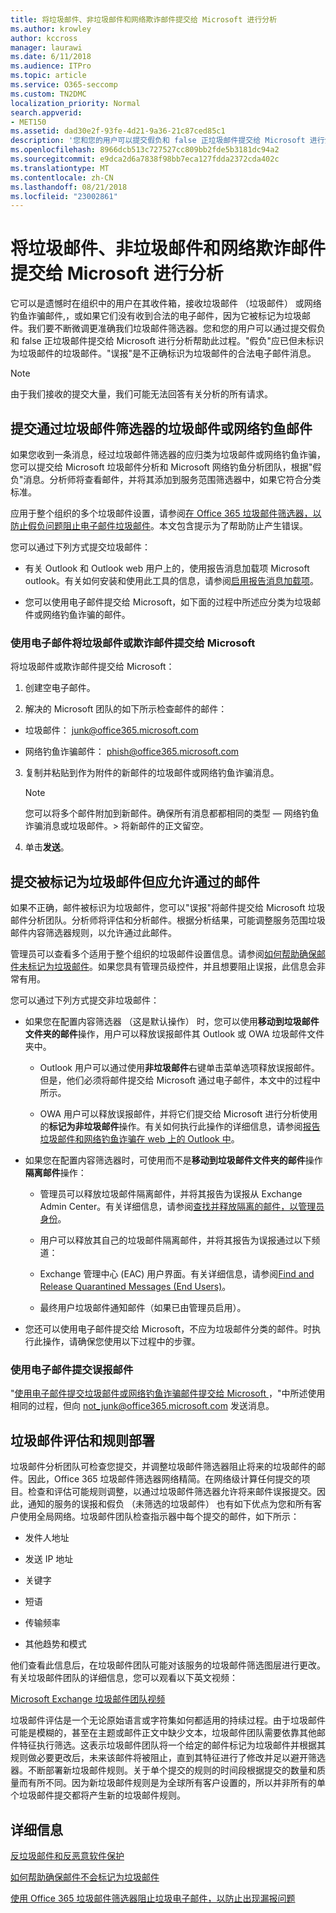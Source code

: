 ```yaml
---
title: 将垃圾邮件、非垃圾邮件和网络欺诈邮件提交给 Microsoft 进行分析
ms.author: krowley
author: kccross
manager: laurawi
ms.date: 6/11/2018
ms.audience: ITPro
ms.topic: article
ms.service: O365-seccomp
ms.custom: TN2DMC
localization_priority: Normal
search.appverid:
- MET150
ms.assetid: dad30e2f-93fe-4d21-9a36-21c87ced85c1
description: '您和您的用户可以提交假负和 false 正垃圾邮件提交给 Microsoft 进行分析。 '
ms.openlocfilehash: 8966dcb513c727527cc809bb2fde5b3181dc94a2
ms.sourcegitcommit: e9dca2d6a7838f98bb7eca127fdda2372cda402c
ms.translationtype: MT
ms.contentlocale: zh-CN
ms.lasthandoff: 08/21/2018
ms.locfileid: "23002861"
---
```

# <a name="submit-spam-non-spam-and-phishing-scam-messages-to-microsoft-for-analysis"></a>将垃圾邮件、非垃圾邮件和网络欺诈邮件提交给 Microsoft 进行分析

它可以是遗憾时在组织中的用户在其收件箱，接收垃圾邮件 （垃圾邮件） 或网络钓鱼诈骗邮件,，或如果它们没有收到合法的电子邮件，因为它被标记为垃圾邮件。我们要不断微调更准确我们垃圾邮件筛选器。您和您的用户可以通过提交假负和 false 正垃圾邮件提交给 Microsoft 进行分析帮助此过程。"假负"应已但未标识为垃圾邮件的垃圾邮件。"误报"是不正确标识为垃圾邮件的合法电子邮件消息。 
  
> [!NOTE]
> 由于我们接收的提交大量，我们可能无法回答有关分析的所有请求。 
  
## <a name="submit-junk-or-phishing-messages-that-passed-through-the-spam-filters"></a>提交通过垃圾邮件筛选器的垃圾邮件或网络钓鱼邮件
<a name="sectionSection0"> </a>

如果您收到一条消息，经过垃圾邮件筛选器的应归类为垃圾邮件或网络钓鱼诈骗，您可以提交给 Microsoft 垃圾邮件分析和 Microsoft 网络钓鱼分析团队，根据"假负"消息。分析师将查看邮件，并将其添加到服务范围筛选器中，如果它符合分类标准。 
  
应用于整个组织的多个垃圾邮件设置，请参阅[在 Office 365 垃圾邮件筛选器，以防止假负问题阻止电子邮件垃圾邮件](https://go.microsoft.com/fwlink/p/?LinkId=534225)。本文包含提示为了帮助防止产生错误。
  
您可以通过下列方式提交垃圾邮件：
  
- 有关 Outlook 和 Outlook web 用户上的，使用报告消息加载项 Microsoft outlook。有关如何安装和使用此工具的信息，请参阅[启用报告消息加载项](https://support.office.com/article/4250c4bc-6102-420b-9e0a-a95064837676)。 
        
- 您可以使用电子邮件提交给 Microsoft，如下面的过程中所述应分类为垃圾邮件或网络钓鱼诈骗的邮件。
    
### <a name="use-email-to-submit-junk-spam-or-phishing-scam-messages-to-microsoft"></a>使用电子邮件将垃圾邮件或欺诈邮件提交给 Microsoft
<a name="Useemailtosubmitjunkspamorphishingscammessages"> </a>

将垃圾邮件或欺诈邮件提交给 Microsoft：
  
1. 创建空电子邮件。
    
2. 解决的 Microsoft 团队的如下所示检查邮件的邮件： 
    
  - 垃圾邮件： junk@office365.microsoft.com
    
  - 网络钓鱼诈骗邮件： phish@office365.microsoft.com
    
3. 复制并粘贴到作为附件的新邮件的垃圾邮件或网络钓鱼诈骗消息。 
    
    > [!NOTE]
    > 您可以将多个邮件附加到新邮件。确保所有消息都都相同的类型 — 网络钓鱼诈骗消息或垃圾邮件。> 将新邮件的正文留空。 
  
4. 单击**发送**。
    
## <a name="submit-messages-that-were-tagged-as-junk-but-should-have-been-allowed-through"></a>提交被标记为垃圾邮件但应允许通过的邮件
<a name="sectionSection1"> </a>

如果不正确，邮件被标识为垃圾邮件，您可以"误报"将邮件提交给 Microsoft 垃圾邮件分析团队。分析师将评估和分析邮件。根据分析结果，可能调整服务范围垃圾邮件内容筛选器规则，以允许通过此邮件。
  
管理员可以查看多个适用于整个组织的垃圾邮件设置信息。请参阅[如何帮助确保邮件未标记为垃圾邮件](https://go.microsoft.com/fwlink/p/?LinkId=534224)。如果您具有管理员级控件，并且想要阻止误报，此信息会非常有用。
  
您可以通过下列方式提交非垃圾邮件：
  
- 如果您在配置内容筛选器 （这是默认操作） 时，您可以使用**移动到垃圾邮件文件夹的邮件**操作，用户可以释放误报邮件其 Outlook 或 OWA 垃圾邮件文件夹中。 
    
  - Outlook 用户可以通过使用**非垃圾邮件**右键单击菜单选项释放误报邮件。但是，他们必须将邮件提交给 Microsoft 通过电子邮件，本文中的过程中所示。 
    
  - OWA 用户可以释放误报邮件，并将它们提交给 Microsoft 进行分析使用的**标记为非垃圾邮件**操作。有关如何执行此操作的详细信息，请参阅[报告垃圾邮件和网络钓鱼诈骗在 web 上的 Outlook 中](report-junk-email-and-phishing-scams-in-outlook-on-the-web-eop.md)。
    
- 如果您在配置内容筛选器时，可使用而不是**移动到垃圾邮件文件夹的邮件**操作**隔离邮件**操作： 
    
  - 管理员可以释放垃圾邮件隔离邮件，并将其报告为误报从 Exchange Admin Center。有关详细信息，请参阅[查找并释放隔离的邮件，以管理员身份](find-and-release-quarantined-messages-as-an-administrator.md)。
    
  - 用户可以释放其自己的垃圾邮件隔离邮件，并将其报告为误报通过以下频道： 
    
  - Exchange 管理中心 (EAC) 用户界面。有关详细信息，请参阅[Find and Release Quarantined Messages (End Users)](http://technet.microsoft.com/library/e439b560-827a-4807-abd3-6b861c1ff786.aspx)。
    
  - 最终用户垃圾邮件通知邮件（如果已由管理员启用）。 
    
- 您还可以使用电子邮件提交给 Microsoft，不应为垃圾邮件分类的邮件。时执行此操作，请确保您使用以下过程中的步骤。
    
### <a name="use-email-to-submit-false-positive-messages"></a>使用电子邮件提交误报邮件

"[使用电子邮件提交垃圾邮件或网络钓鱼诈骗邮件提交给 Microsoft ](submit-spam-non-spam-and-phishing-scam-messages-to-microsoft-for-analysis.md#Useemailtosubmitjunkspamorphishingscammessages)，"中所述使用相同的过程，但向 not_junk@office365.microsoft.com 发送消息。
  
## <a name="spam-evaluation-and-rules-deployment"></a>垃圾邮件评估和规则部署
<a name="sectionSection2"> </a>

垃圾邮件分析团队可检查您提交，并调整垃圾邮件筛选器阻止将来的垃圾邮件的邮件。因此，Office 365 垃圾邮件筛选器网络精简。在网络级计算任何提交的项目。检查和评估可能规则调整，以通过垃圾邮件筛选器允许将来邮件误报提交。因此，通知的服务的误报和假负 （未筛选的垃圾邮件） 也有如下优点为您和所有客户使用全局网络。垃圾邮件团队检查指示器中每个提交的邮件，如下所示：
  
- 发件人地址
    
- 发送 IP 地址
    
- 关键字
    
- 短语
    
- 传输频率
    
- 其他趋势和模式
    
他们查看此信息后，在垃圾邮件团队可能对该服务的垃圾邮件筛选图层进行更改。有关垃圾邮件团队的详细信息，您可以观看以下英文视频：
  
[Microsoft Exchange 垃圾邮件团队视频](https://youtu.be/-TpX_-GMC7o?hd=1)
  
垃圾邮件评估是一个无论原始语言或字符集如何都适用的持续过程。由于垃圾邮件可能是模糊的，甚至在主题或邮件正文中缺少文本，垃圾邮件团队需要依靠其他邮件特征执行筛选。这表示垃圾邮件团队将一个给定的邮件标记为垃圾邮件并根据其规则做必要更改后，未来该邮件将被阻止，直到其特征进行了修改并足以避开筛选器。不断部署新垃圾邮件规则。关于单个提交的规则的时间段根据提交的数量和质量而有所不同。因为新垃圾邮件规则是为全球所有客户设置的，所以并非所有的单个垃圾邮件提交都将产生新的垃圾邮件规则。
   
## <a name="for-more-information"></a>详细信息
<a name="sectionSection4"> </a>

[反垃圾邮件和反恶意软件保护](http://technet.microsoft.com/library/93c6c227-7442-4293-b64d-ec8f15c928db.aspx)
  
[如何帮助确保邮件不会标记为垃圾邮件](https://go.microsoft.com/fwlink/p/?LinkId=534224)
  
[使用 Office 365 垃圾邮件筛选器阻止垃圾电子邮件，以防止出现漏报问题](https://go.microsoft.com/fwlink/p/?LinkId=534225)
  

